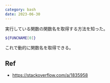 ```yaml
---
category: bash
date: 2023-06-30
---
```

実行している関数の関数名を取得する方法を知った。

```bash
${FUNCNAME[0]}
```

これで動的に関数名を取得できる。

## Ref

- https://stackoverflow.com/a/1835958
